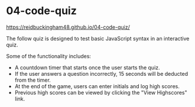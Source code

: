 # 04-code-quiz

https://reidbuckingham48.github.io/04-code-quiz/

The follow quiz is designed to test basic JavaScript syntax in an interactive quiz.

Some of the functionality includes:
- A countdown timer that starts once the user starts the quiz.
- If the user answers a question incorrectly, 15 seconds will be deducted from the timer.
- At the end of the game, users can enter initials and log high scores.
- Previous high scores can be viewed by clicking the "View Highscores" link.